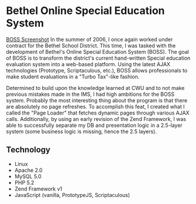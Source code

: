 # Bethel Online Special Education System
[BOSS Screenshot](/img/projects/boss.jpg)
In the summer of 2006, I once again worked under contract for the Bethel School District.  This time, I was tasked with the development of Bethel's Online Special Education System (BOSS).  The goal of BOSS is to transform the district's current hand-written Special education evaluation system into a web-based platform.  Using the latest AJAX technologies (Prototype, Scriptaculous, etc.), BOSS allows professionals to make student evaluations in a "Turbo Tax"-like fashion.

Determined to build upon the knowledge learned at CWU and to not make previous mistakes made in the IMS, I had high ambitions for the BOSS system.  Probably the most interesting thing about the program is that there are absolutely no page refreshes.  To accomplish this feat, I created what I called the "Page Loader" that fetches dynamic pages through various AJAX calls.  Additionally, by using an early revision of the Zend Framework, I was able to successfully separate my DB and presentation logic in a 2.5-layer system (some business logic is missing, hence the 2.5 layers).

## Technology
* Linux
* Apache 2.0
* MySQL 5.0
* PHP 5.2
* Zend Framework v1
* JavaScript (vanilla, PrototypeJS, Scriptaculous)